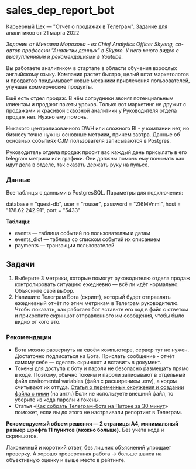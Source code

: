# sales_dep_report_bot
Карьерный Цех — "Отчёт о продажах в Телеграм". Задание для аналитиков от 21 марта 2022

*Задание от Михаила Морозова - ex Chief Analytics Officer Skyeng, со-автор профессии "Аналитик данных" в Skypro. У него много видео с выступлениями и рекомендациями в Youtube.*

Вы работаете аналитиком в стартапе в области обучения взрослых английскому языку. Компания растет быстро, целый штат маркетологов и продактов придумывает новые механики привлечения пользователей, улучшая коммерческие продукты.

Ещё есть отдел продаж. В нём сотрудники звонят потенциальным клиентам и продают пакеты уроков. Только вот маркетинг не дружит с продажами и красивой сквозной аналитики у Руководителя отдела продаж нет. Нужно ему помочь.

Никакого централизованного DWH или сложного BI - у компании нет, но бизнесу точно нужны основные метрики, причем завтра. Данные об основных событиях CJM пользователя записываются в Postgres.

Руководитель отдела продаж просит вас каждый день присылать в его telegram метрики или графики. Они должны помочь ему понимать как идут дела в отделе, так сказать держать руку на пульсе.

### Данные

Все таблицы с данными в PostgresSQL. Параметры для подключения:

database = "quest-db",
user = "rouser",
password = "ZI6MVnmi",
host = "178.62.242.91",
port = "5433"

**Таблицы**:

- events — таблица событий по пользователям и датам
- events_dict — таблица со списком событий их описанием
- payments — транзакции пользователей

## Задачи

1. Выберите 3 метрики, которые помогут руководителю отдела продаж контролировать ситуацию ежедневно — всё ли идёт нормально. Объясните свой выбор.
2. Напишите Телеграм Бота (скрипт), который будет отправлять ежедневный отчёт по этим метрикам в Телеграм руководителю.
Чтобы показать, как работает бот вставьте его код в файл с ответом и прикрепите скриншот отправленного им сообщения, чтобы было видно от кого это.

### Рекомендации

- Бота можно развернуть на своём компьютере, сервер тут не нужен. Достаточно подписаться на Бота. Прислать сообщение - отчёт самому себе — сделать скриншот и вставить в документ.
- Токены для доступа к боту и пароли не безопасно размещать прямо в коде. Поэтому, обычно токены и пароли записывают в отдельный файл enviromental variables (файл с расширением .env), а кодом считывают их оттуда. [Статья о переменных окружения и создании файла с ними](https://dev.to/jakewitcher/using-env-files-for-environment-variables-in-python-applications-55a1) (на англ.)
Если не используете внешний файл, то уберите из кода пароли и токены.
- Статья «[Как собрать Телеграм-бота на Питоне за 30 минут](https://habr.com/ru/post/442800/)» поможет, если вы до этого не настраивали репортинг в Телеграм.

**Рекомендуемый объем решения — 2 страницы A4, минимальный размер шрифта 11 пунктов (можно больше).** Без учёта кода и скриншотов.

Лаконичный и короткий ответ, без лишних объяснений упрощает проверку. А хорошо проверенная работа → больше шанса на объективную оценку и выше место в рейтинге.
